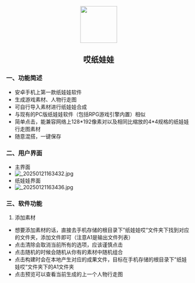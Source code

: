 <div align=center>
    <img src="https://s2.loli.net/2024/02/18/mLQZxGjneVrclOg.png" style="width:100px;"/>
    <h2>哎纸娃娃</h2>
</div> 

### 一、功能简述

- 安卓手机上第一款纸娃娃软件
- 生成游戏素材、人物行走图
- 可自行导入素材进行纸娃娃合成
- 与现有的PC版纸娃娃软件（包括RPG游戏引擎内置）相似
- 简单点击，能兼容网络上128\*192像素对以及相同比缩放的4\*4规格的纸娃娃行走图素材
- 随意混搭，一键保存

### 二、用户界面

- 主界面
- ![_20250121163432.jpg](https://s2.loli.net/2025/01/21/8qkaJdyf5wvu3iV.jpg)
- 纸娃娃界面
- ![_20250121163436.jpg](https://s2.loli.net/2025/01/21/SbYLAwTiheNkVmt.jpg)

### 三、软件功能

1. 添加素材

- 想要添加素材的话，直接去手机存储的根目录下”纸娃娃哎“文件夹下找到对应的文件夹，添加文件即可（注意A1是输出文件列表）
- 点击清除会取消当前所有的选项，应该谨慎点击
- 点击随机的时候会随机从你有的素材中随机组合
- 点击构建时会在本地产生对应的成果文件，目标在手机存储的根目录下”纸娃娃哎“文件夹下的A1文件夹
- 点击预览可以查看当前生成的上一个人物行走图

